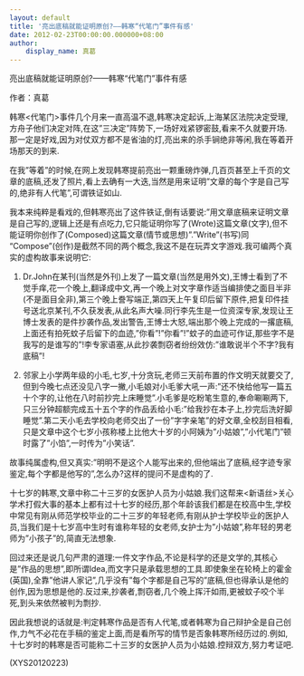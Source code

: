 ```yaml
---
layout: default
title: '亮出底稿就能证明原创?——韩寒“代笔门”事件有感'
date: 2012-02-23T00:00:00.000000+08:00
author:
    display_name: 真葛
---
```


亮出底稿就能证明原创?——韩寒“代笔门”事件有感

作者：真葛

韩寒<代笔门>事件几个月来一直高温不退,韩寒决定起诉,上海某区法院决定受理,方舟子他们决定对阵,在这”三决定”阵势下,一场好戏紧锣密鼓,看来不久就要开场.那一定是好戏,因为对仗双方都不是省油的灯,亮出来的杀手锏绝非等闲,我在等着开场那天的到来.

在我”等着”的时候,在网上发现韩寒提前亮出一颗重磅炸弹,几百页甚至上千页的文章的底稿,还发了照片,看上去确有一大迭,当然是用来证明”文章的每个字是自己写的,绝非有人代笔”,可谓铁证如山.

我本来纯粹是看戏的,但韩寒亮出了这件铁证,倒有话要说:”用文章底稿来证明文章是自己写的,逻辑上还是有点吃力,它只能证明你写了(Wrote)这篇文章(文字),但不能证明你创作了(Composed)这篇文章(情节或思想)”.”Write”(书写)同 “Compose”(创作)是截然不同的两个概念,我这不是在玩弄文字游戏.我可编两个真实的虚构故事来说明它:

1.	Dr.John在某刊(当然是外刊)上发了一篇文章(当然是用外文),王博士看到了不觉手痒,花一个晚上,翻译成中文,再一个晚上对文字章作适当编排使之面目半非(不是面目全非),第三个晚上誊写端正,第四天上午复印后留下原件,把复印件挂号送北京某刊,不久获发表,从此名声大噪.同行李先生是一位资深专家,发现让王博士发表的是件抄袭作品,发出警告,王博士大怒,端出那个晚上完成的一撂底稿,上面还有拍死蚊子后留下的血迹,”你看”!”你看”!”蚊子的血迹可作证,那些字不是我写的是谁写的”!李专家语塞,从此抄袭剽窃者纷纷效仿:”谁敢说半个不字?我有底稿”!

2.	邻家上小学两年级的小毛,七岁,十分贪玩,老师三天前布置的作文明天就要交了,但到今晚七点还没见八字一撇,小毛娘对小毛爹大吼一声:”还不快给他写一篇五十个字的,让他在八时前抄完上床睡觉”.小毛爹是吃粉笔生意的,奉命唰唰两下,只三分钟超额完成五十五个字的作品丢给小毛:”给我抄在本子上,抄完后洗好脚睡觉”.第二天小毛去学校向老师交出了一份”字字亲笔”的好文章,全校刮目相看,只是文章中这个七岁小孩称楼上比他大十岁的小阿姨为”小姑娘”,”小代笔门”顿时露了”小馅”,一时传为”小笑话”.

故事纯属虚构,但又真实:”明明不是这个人能写出来的,但他端出了底稿,经字迹专家鉴定,每个字都是他写的”,怎么办?这样的提问不是虚构的了.

十七岁的韩寒,文章中称二十三岁的女医护人员为小姑娘.我们这帮来<新语丝>关心学术打假大事的基本上都有过十七岁的经历,那个年龄该我们都是在校高中生,学校中常见有刚从师范学校毕业的二十三岁的年轻老师,有刚从护士学校毕业的医护人员,当我们是十七岁高中生时有谁称年轻的女老师,女护士为”小姑娘”,称年轻的男老师为”小孩子”的,简直无法想象.

回过来还是说几句严肃的道理:一件文字作品,不论是科学的还是文学的,其核心是”作品的思想”,即所谓Idea,而文字只是承载思想的工具.即使象坐在轮椅上的霍金(英国),全靠”他讲人家记”,几乎没有”每个字都是自己写的”底稿,但也得承认是他的创作,因为思想是他的.反过来,抄袭者,剽窃者,几个晚上挥汗如雨,更被蚊子咬个半死,到头来依然被判为剽抄.

因此我想说的话就是:判定韩寒作品是否有人代笔,或者韩寒为自己辩护全是自己创作,力气不必花在手稿的鉴定上面,而是看所写的情节是否象韩寒所经历过的.例如,十七岁时的韩寒是否可能称二十三岁的女医护人员为小姑娘.控辩双方,努力考证吧.

(XYS20120223)

